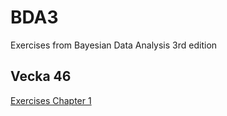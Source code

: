 # BDA3
Exercises from Bayesian Data Analysis 3rd edition


## Vecka 46

  [Exercises Chapter 1](BDA3_chapter1.html)
